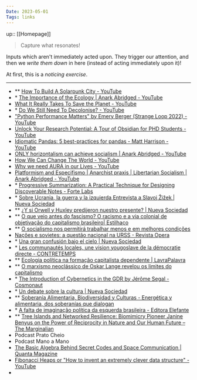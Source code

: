 ```yaml
---
Date: 2023-05-01
Tags: links
---
```

up:: [[Homepage]]

> Capture what resonates!

Inputs which aren't immediately acted upon. They trigger our attention, and then we *write them down* in here (instead of acting immediately upon it)! 

At first, this is a *noticing exercise*. 

---
- ** [How To Build A Solarpunk City - YouTube](https://www.youtube.com/watch?v=4UmU1dSe3n0&list=WL&index=5)
- \* [The Importance of the Ecology | Anark Abridged - YouTube](https://www.youtube.com/watch?v=N_6FIopPKfE)
- [What It Really Takes To Save the Planet - YouTube](https://www.youtube.com/watch?v=Qu_mUYi9Ptk)
- \* [Do We Still Need To Decolonise? - YouTube](https://www.youtube.com/watch?v=ZJR9CXpxDJo&list=WL&index=23)
- ["Python Performance Matters" by Emery Berger (Strange Loop 2022) - YouTube](https://www.youtube.com/watch?v=vVUnCXKuNOg&list=WL&index=31)
- [Unlock Your Research Potential: A Tour of Obsidian for PHD Students - YouTube](https://www.youtube.com/watch?v=XE_CGBlQ17o&list=WL&index=48)
- [Idiomatic Pandas: 5 best-practices for pandas - Matt Harrison - YouTube](https://www.youtube.com/watch?v=4E-wBxE8mmU&list=WL&index=60)
- [ONLY horizontalism can achieve socialism | Anark Abridged - YouTube](https://www.youtube.com/watch?v=3RYqKQQvI8I&list=WL&index=76)
- [How We Can Change The World - YouTube](https://www.youtube.com/watch?v=hfJMVb34FCo&list=WL&index=82&t=13s)
- [Why we need AURA in our Lives - YouTube](https://www.youtube.com/watch?v=Cu-3E2tUpgU&list=WL&index=84&t=2s)
- [Platformism and Especifismo | Anarchist praxis | Libertarian Socialism | Anark Abridged - YouTube](https://www.youtube.com/watch?v=jjTLGe-plGQ&list=WL&index=90)
- \* [Progressive Summarization: A Practical Technique for Designing Discoverable Notes - Forte Labs](https://fortelabs.com/blog/progressive-summarization-a-practical-technique-for-designing-discoverable-notes/)
- \* [Sobre Ucrania, la guerra y la izquierda Entrevista a Slavoj Žižek | Nueva Sociedad](https://nuso.org/articulo/Zizek-Ucrania-Rusia/)
- ** [¿Y si Orwell y Huxley predijeron nuestro presente? | Nueva Sociedad](https://nuso.org/articulo/utopias-huxley-orwell/)
- ** [O que veio antes do fascismo? O racismo e a via colonial de objetivação do capitalismo brasileiro| Estilhaço](https://www.estilhaço.com.br/oqueveioantesdofascismo)
- ** [O socialismo nos permitirá trabalhar menos e em melhores condições](https://jacobin.com.br/2023/03/o-socialismo-nao-acabara-com-o-trabalho-mas-nos-permitira-trabalhar-menos-em-melhores-condicoes/?utm_source=pocket_saves)
- [Nações e sovietes: a questão nacional na URSS - Revista Opera](https://revistaopera.com.br/2023/02/25/nacoes-e-sovietes-a-questao-nacional-na-urss/)
- \* [Una gran confusión bajo el cielo | Nueva Sociedad](https://nuso.org/articulo/confusion-izquierdas-derechas/)
- \* [Les communautés locales, une vision yougoslave de la démocratie directe - CONTRETEMPS](https://www.contretemps.eu/communautes-locales-yougoslavie-democratie-directe/)
- ** [Ecologia política na formação capitalista dependente | LavraPalavra](https://lavrapalavra.com/2022/10/27/ecologia-politica-na-formacao-capitalista-dependente/)
- ** [O marxismo neoclássico de Oskar Lange revelou os limites do capitalismo](https://jacobin.com.br/2022/11/o-marxismo-neoclassico-de-oskar-lange-revelou-os-limites-do-capitalismo/)
- \* [The Introduction of Cybernetics in the GDR by Jérôme Segal - Cosmonaut](https://cosmonautmag.com/2021/07/the-introduction-of-cybernetics-in-the-gdr-by-jerome-segal/)
- \* [Un debate sobre la cultura | Nueva Sociedad](https://nuso.org/articulo/un-debate-sobre-la-cultura/)
- ** [Soberanía Alimentaria, Biodiversidad y Culturas - Energética y alimentaria, dos soberanías que dialogan](https://soberaniaalimentaria.info/numeros-publicados/77-numero-41/875-energetica-y-alimentaria-dos-soberanias-que-dialogan?utm_source=pocket_reader)
- \* [A falta de imaginação política da esquerda brasileira - Editora Elefante](https://elefanteeditora.com.br/a-falta-de-imaginacao-politica-da-esquerda-brasileira/?ct=t%28DAREDACAO_breno%2311_Tira%2323_Retratos_20201025_COPY_%29&mc_cid=0f8e1d3418&mc_eid=7f63897a5b&utm_source=pocket_reader)
- ** [Tree Islands and Networked Resilience: Biomimicry Pioneer Janine Benyus on the Power of Reciprocity in Nature and Our Human Future – The Marginalian](https://www.themarginalian.org/2021/07/22/all-we-can-save-janine-benyus/?utm_source=pocket_saves)
- Podcast Prato Cheio
- Podcast Mano a Mano
- [The Basic Algebra Behind Secret Codes and Space Communication | Quanta Magazine](https://www.quantamagazine.org/the-basic-algebra-behind-secret-codes-and-space-communication-20230123/)
- [Fibonacci Heaps or "How to invent an extremely clever data structure" - YouTube](https://www.youtube.com/watch?v=6JxvKfSV9Ns)
- 